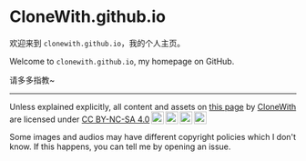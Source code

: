 # CloneWith.github.io

欢迎来到 `clonewith.github.io`，我的个人主页。

Welcome to `clonewith.github.io`, my homepage on GitHub.

请多多指教~

---

<p xmlns:cc="http://creativecommons.org/ns#" xmlns:dct="http://purl.org/dc/terms/"> Unless explained explicitly, all content and assets on <a property="dct:title" rel="cc:attributionURL" href="https://clonewith.github.io">this page</a> by <a rel="cc:attributionURL dct:creator" property="cc:attributionName" href="https://github.com/clonewith">CloneWith</a> are licensed under <a href="https://creativecommons.org/licenses/by-nc-nd/4.0/?ref=chooser-v1" target="_blank" rel="license noopener noreferrer" style="display:inline-block;">CC BY-NC-SA 4.0<img style="height:22px!important;margin-left:3px;vertical-align:text-bottom;" src="https://mirrors.creativecommons.org/presskit/icons/cc.svg?ref=chooser-v1" alt=""><img style="height:22px!important;margin-left:3px;vertical-align:text-bottom;" src="https://mirrors.creativecommons.org/presskit/icons/by.svg?ref=chooser-v1" alt=""><img style="height:22px!important;margin-left:3px;vertical-align:text-bottom;" src="https://mirrors.creativecommons.org/presskit/icons/nc.svg?ref=chooser-v1" alt=""><img style="height:22px!important;margin-left:3px;vertical-align:text-bottom;" src="https://mirrors.creativecommons.org/presskit/icons/sa.svg?ref=chooser-v1" alt=""></a></p>

Some images and audios may have different copyright policies which I don't know. If this happens, you can tell me by opening an issue.
